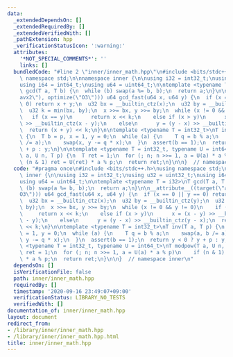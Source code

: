 ```yaml
---
data:
  _extendedDependsOn: []
  _extendedRequiredBy: []
  _extendedVerifiedWith: []
  _pathExtension: hpp
  _verificationStatusIcon: ':warning:'
  attributes:
    '*NOT_SPECIAL_COMMENTS*': ''
    links: []
  bundledCode: "#line 2 \"inner/inner_math.hpp\"\n#include <bits/stdc++.h>\nusing\
    \ namespace std;\n\nnamespace inner {\n\nusing i32 = int32_t;\nusing u32 = uint32_t;\n\
    using i64 = int64_t;\nusing u64 = uint64_t;\n\ntemplate <typename T = i32>\nT\
    \ gcd(T a, T b) {\n  while (b) swap(a %= b, b);\n  return a;\n}\n\n__attribute__((target(\"\
    avx2\"), optimize(\"O3\"))) u64 gcd_fast(u64 x, u64 y) {\n  if (x == 0 || y ==\
    \ 0) return x + y;\n  u32 bx = __builtin_ctz(x);\n  u32 by = __builtin_ctz(y);\n\
    \  u32 k = min(bx, by);\n  x >>= bx, y >>= by;\n  while (x != 0 && y != 0)\n \
    \   if (x == y)\n      return x << k;\n    else if (x > y)\n      x = (x - y)\
    \ >> __builtin_ctz(x - y);\n    else\n      y = (y - x) >> __builtin_ctz(y - x);\n\
    \  return (x + y) << k;\n}\n\ntemplate <typename T = int32_t>\nT inv(T a, T p)\
    \ {\n  T b = p, x = 1, y = 0;\n  while (a) {\n    T q = b % a;\n    swap(a, b\
    \ /= a);\n    swap(x, y -= q * x);\n  }\n  assert(b == 1);\n  return y < 0 ? y\
    \ + p : y;\n}\n\ntemplate <typename T = int32_t, typename U = int64_t>\nT modpow(T\
    \ a, U n, T p) {\n  T ret = 1;\n  for (; n; n >>= 1, a = U(a) * a % p)\n    if\
    \ (n & 1) ret = U(ret) * a % p;\n  return ret;\n}\n\n}  // namespace inner\n"
  code: "#pragma once\n#include <bits/stdc++.h>\nusing namespace std;\n\nnamespace\
    \ inner {\n\nusing i32 = int32_t;\nusing u32 = uint32_t;\nusing i64 = int64_t;\n\
    using u64 = uint64_t;\n\ntemplate <typename T = i32>\nT gcd(T a, T b) {\n  while\
    \ (b) swap(a %= b, b);\n  return a;\n}\n\n__attribute__((target(\"avx2\"), optimize(\"\
    O3\"))) u64 gcd_fast(u64 x, u64 y) {\n  if (x == 0 || y == 0) return x + y;\n\
    \  u32 bx = __builtin_ctz(x);\n  u32 by = __builtin_ctz(y);\n  u32 k = min(bx,\
    \ by);\n  x >>= bx, y >>= by;\n  while (x != 0 && y != 0)\n    if (x == y)\n \
    \     return x << k;\n    else if (x > y)\n      x = (x - y) >> __builtin_ctz(x\
    \ - y);\n    else\n      y = (y - x) >> __builtin_ctz(y - x);\n  return (x + y)\
    \ << k;\n}\n\ntemplate <typename T = int32_t>\nT inv(T a, T p) {\n  T b = p, x\
    \ = 1, y = 0;\n  while (a) {\n    T q = b % a;\n    swap(a, b /= a);\n    swap(x,\
    \ y -= q * x);\n  }\n  assert(b == 1);\n  return y < 0 ? y + p : y;\n}\n\ntemplate\
    \ <typename T = int32_t, typename U = int64_t>\nT modpow(T a, U n, T p) {\n  T\
    \ ret = 1;\n  for (; n; n >>= 1, a = U(a) * a % p)\n    if (n & 1) ret = U(ret)\
    \ * a % p;\n  return ret;\n}\n\n}  // namespace inner\n"
  dependsOn: []
  isVerificationFile: false
  path: inner/inner_math.hpp
  requiredBy: []
  timestamp: '2020-09-16 23:49:07+09:00'
  verificationStatus: LIBRARY_NO_TESTS
  verifiedWith: []
documentation_of: inner/inner_math.hpp
layout: document
redirect_from:
- /library/inner/inner_math.hpp
- /library/inner/inner_math.hpp.html
title: inner/inner_math.hpp
---
```

